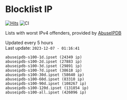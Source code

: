 # Blocklist IP

[![Hits](https://hits.seeyoufarm.com/api/count/incr/badge.svg?url=https%3A%2F%2Fgithub.com%2Fborestad%2Fblocklist-ip%2F&count_bg=%2379C83D&title_bg=%23555555&icon=&icon_color=%23E7E7E7&title=hits&edge_flat=false)](https://hits.seeyoufarm.com)  ![CI](https://img.shields.io/github/workflow/status/borestad/blocklist-ip/CI?style=flat-square)

Lists with worst IPv4 offenders, provided by [AbuseIPDB](https://www.abuseipdb.com/)

<!-- FOOTER-PLACEHOLDER -->
Updated every 5 hours<br>
Last update: `2023-12-07 - 01:16:41`
```
abuseipdb-s100-1d.ipset (24349 ip)
abuseipdb-s100-2d.ipset (27883 ip)
abuseipdb-s100-3d.ipset (29891 ip)
abuseipdb-s100-7d.ipset (38618 ip)
abuseipdb-s100-30d.ipset (58640 ip)
abuseipdb-s100-60d.ipset (83310 ip)
abuseipdb-s100-90d.ipset (108267 ip)
abuseipdb-s100-120d.ipset (131854 ip)
abuseipdb-s100-all.ipset (426096 ip)
```
